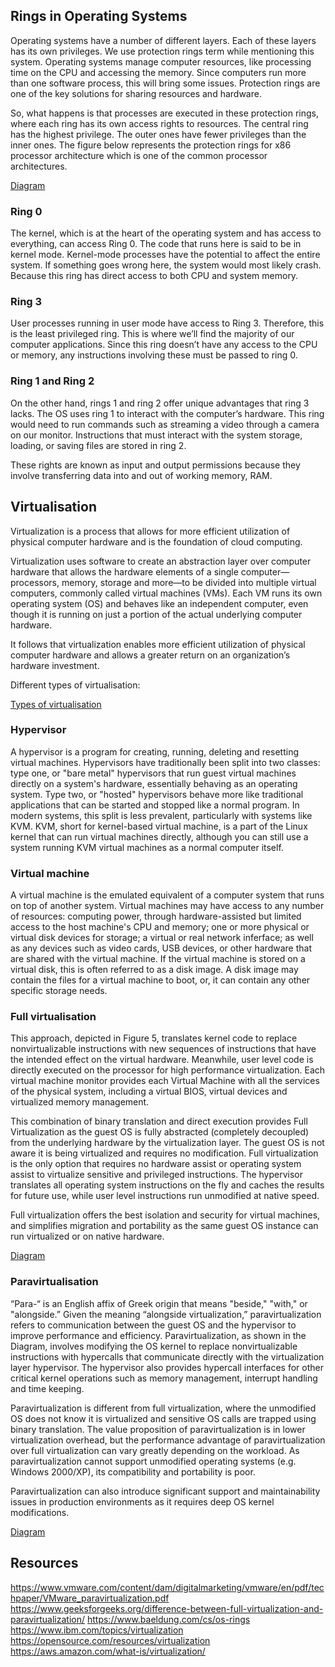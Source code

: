 
## Rings in Operating Systems

Operating systems have a number of different layers. Each of these layers has its own privileges. We use protection rings term while mentioning this system. Operating systems manage computer resources, like processing time on the CPU and accessing the memory. Since computers run more than one software process, this will bring some issues. Protection rings are one of the key solutions for sharing resources and hardware.

So, what happens is that processes are executed in these protection rings, where each ring has its own access rights to resources. The central ring has the highest privilege. The outer ones have fewer privileges than the inner ones. The figure below represents the protection rings for x86 processor architecture which is one of the common processor architectures.

[Diagram](https://www.baeldung.com/wp-content/uploads/sites/4/2022/03/1_rings3-1024x678.png)


### Ring 0 

The kernel, which is at the heart of the operating system and has access to everything, can access Ring 0. The code that runs here is said to be in kernel mode. Kernel-mode processes have the potential to affect the entire system. If something goes wrong here, the system would most likely crash. Because this ring has direct access to both CPU and system memory.

### Ring 3 

User processes running in user mode have access to Ring 3. Therefore, this is the least privileged ring. This is where we’ll find the majority of our computer applications. Since this ring doesn’t have any access to the CPU or memory, any instructions involving these must be passed to ring 0.

### Ring 1 and Ring 2

On the other hand, rings 1 and ring 2 offer unique advantages that ring 3 lacks. The OS uses ring 1 to interact with the computer’s hardware. This ring would need to run commands such as streaming a video through a camera on our monitor. Instructions that must interact with the system storage, loading, or saving files are stored in ring 2.

These rights are known as input and output permissions because they involve transferring data into and out of working memory, RAM.


## Virtualisation 

Virtualization is a process that allows for more efficient utilization of physical computer hardware and is the foundation of cloud computing.

Virtualization uses software to create an abstraction layer over computer hardware that allows the hardware elements of a single computer—processors, memory, storage and more—to be divided into multiple virtual computers, commonly called virtual machines (VMs). Each VM runs its own operating system (OS) and behaves like an independent computer, even though it is running on just a portion of the actual underlying computer hardware.

It follows that virtualization enables more efficient utilization of physical computer hardware and allows a greater return on an organization’s hardware investment.

Different types of virtualisation: 

[Types of virtualisation](https://media.geeksforgeeks.org/wp-content/uploads/20230324174741/Types-of-Virtualizaton.png)

### Hypervisor 

A hypervisor is a program for creating, running, deleting and resetting virtual machines. Hypervisors have traditionally been split into two classes: type one, or "bare metal" hypervisors that run guest virtual machines directly on a system's hardware, essentially behaving as an operating system. Type two, or "hosted" hypervisors behave more like traditional applications that can be started and stopped like a normal program. In modern systems, this split is less prevalent, particularly with systems like KVM. KVM, short for kernel-based virtual machine, is a part of the Linux kernel that can run virtual machines directly, although you can still use a system running KVM virtual machines as a normal computer itself.


### Virtual machine 

A virtual machine is the emulated equivalent of a computer system that runs on top of another system. Virtual machines may have access to any number of resources: computing power, through hardware-assisted but limited access to the host machine's CPU and memory; one or more physical or virtual disk devices for storage; a virtual or real network inferface; as well as any devices such as video cards, USB devices, or other hardware that are shared with the virtual machine. If the virtual machine is stored on a virtual disk, this is often referred to as a disk image. A disk image may contain the files for a virtual machine to boot, or, it can contain any other specific storage needs.


### Full virtualisation 

This approach, depicted in Figure 5, translates kernel code to replace nonvirtualizable instructions with new sequences of instructions that have the intended effect on the virtual hardware. Meanwhile, user level code is directly executed on the processor for high performance virtualization. Each virtual machine monitor provides each Virtual Machine with all the services of the physical system, including a virtual BIOS, virtual devices and virtualized memory management.

This combination of binary translation and direct execution provides Full Virtualization as the guest OS is fully abstracted (completely decoupled) from the underlying hardware by the virtualization layer. The guest OS is not aware it is being virtualized and requires no modification. Full virtualization is the only option that requires no hardware assist or operating system assist to virtualize sensitive and privileged instructions. The hypervisor translates all operating system instructions on the fly and caches the results for future use, while user level instructions run unmodified at native speed.

Full virtualization offers the best isolation and security for virtual machines, and simplifies migration and portability as the same guest OS instance can run virtualized or on native hardware.

[Diagram](https://media.geeksforgeeks.org/wp-content/uploads/20200519134803/Full-Virualization.png)

### Paravirtualisation 

“Para-“ is an English affix of Greek origin that means "beside," "with," or "alongside.” Given the meaning “alongside virtualization,” paravirtualization refers to communication between the guest OS and the hypervisor to improve performance and efficiency. Paravirtualization, as shown in the Diagram, involves modifying the OS kernel to replace nonvirtualizable instructions with hypercalls that communicate directly with the virtualization layer hypervisor. The hypervisor also provides hypercall interfaces for other critical kernel operations such as memory management, interrupt handling and time keeping.

Paravirtualization is different from full virtualization, where the unmodified OS does not know it is virtualized and sensitive OS calls are trapped using binary translation. The value proposition of paravirtualization is in lower virtualization overhead, but the performance advantage of paravirtualization over full virtualization can vary greatly depending on the workload. As paravirtualization cannot support unmodified operating systems (e.g. Windows 2000/XP), its compatibility and portability is poor.

Paravirtualization can also introduce significant support and maintainability issues in production environments as it requires deep OS kernel modifications. 

[Diagram](https://media.geeksforgeeks.org/wp-content/uploads/20200519134631/Paravirtualization.png)


## Resources 

https://www.vmware.com/content/dam/digitalmarketing/vmware/en/pdf/techpaper/VMware_paravirtualization.pdf
https://www.geeksforgeeks.org/difference-between-full-virtualization-and-paravirtualization/
https://www.baeldung.com/cs/os-rings
https://www.ibm.com/topics/virtualization
https://opensource.com/resources/virtualization
https://aws.amazon.com/what-is/virtualization/